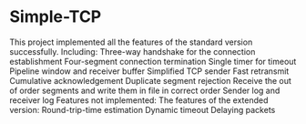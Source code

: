 # Simple-TCP
This project implemented all the features of the standard version successfully. Including:
Three-way handshake for the connection establishment Four-segment connection termination
Single timer for timeout
Pipeline window and receiver buffer
Simplified TCP sender
Fast retransmit
Cumulative acknowledgement
Duplicate segment rejection
Receive the out of order segments and write them in file in correct order Sender log and receiver log
Features not implemented:
The features of the extended version: Round-trip-time estimation
Dynamic timeout
Delaying packets